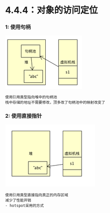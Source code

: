 # 4.4.4：对象的访问定位

### 1: 使用句柄

![image-20190313174608660](image-20190313174608660.png)

```
使用引用类型指向堆中的句柄池
栈中存储的地址不需要修改，顶多改了句柄池中的映射改变了
```



### 2: 使用直接指针

![image-20190313174523931](image-20190313174523931.png)

```
使用引用类型直接指向真正的内存区域
减少了性能开销
- hotspot采用的方式
```

